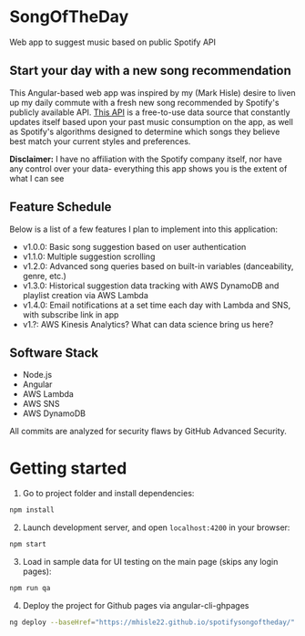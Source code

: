 # SongOfTheDay
Web app to suggest music based on public Spotify API

## Start your day with a new song recommendation

This Angular-based web app was inspired by my (Mark Hisle) desire to liven up my daily commute with a fresh new song recommended by Spotify's publicly available API. [This API](https://developer.spotify.com/documentation/web-api/) is a free-to-use data source that constantly updates itself based upon your past music consumption on the app, as well as Spotify's algorithms designed to determine which songs they believe best match your current styles and preferences.

**Disclaimer:** I have no affiliation with the Spotify company itself, nor have any control over your data- everything this app shows you is the extent of what I can see

## Feature Schedule

Below is a list of a few features I plan to implement into this application:

* v1.0.0: Basic song suggestion based on user authentication
* v1.1.0: Multiple suggestion scrolling
* v1.2.0: Advanced song queries based on built-in variables (danceability, genre, etc.)
* v1.3.0: Historical suggestion data tracking with AWS DynamoDB and playlist creation via AWS Lambda
* v1.4.0: Email notifications at a set time each day with Lambda and SNS, with subscribe link in app
* v1.?: AWS Kinesis Analytics? What can data science bring us here?

## Software Stack

* Node.js
* Angular
* AWS Lambda
* AWS SNS
* AWS DynamoDB

All commits are analyzed for security flaws by GitHub Advanced Security.

# Getting started

1. Go to project folder and install dependencies:
 ```bash
 npm install
 ```

2. Launch development server, and open `localhost:4200` in your browser:
 ```bash
 npm start
 ```

3. Load in sample data for UI testing on the main page (skips any login pages):
 ```bash
 npm run qa
 ```

4. Deploy the project for Github pages via angular-cli-ghpages
 ```bash
 ng deploy --baseHref="https://mhisle22.github.io/spotifysongoftheday/"
 ```
 
